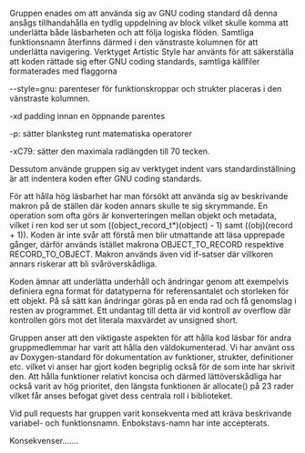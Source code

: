 Gruppen enades om att använda sig av GNU coding standard då denna ansågs tillhandahålla en tydlig uppdelning av block vilket skulle komma att underlätta
både läsbarheten och att följa logiska flöden. Samtliga funktionsnamn återfinns därmed i den vänstraste kolumnen för att underlätta navigering.
Verktyget Artistic Style har använts för att säkerställa att koden rättade sig efter GNU coding standards, samtliga källfiler formaterades med flaggorna

--style=gnu: parenteser för funktionskroppar och strukter placeras i den vänstraste kolumnen.

-xd padding innan en öppnande parentes

-p: sätter blanksteg runt matematiska operatorer

-xC79: sätter den maximala radlängden till 70 tecken.

Dessutom använde gruppen sig av verktyget indent vars standardinställning är att indentera koden efter GNU coding standards.

För att hålla hög läsbarhet har man försökt att använda sig av beskrivande makron på de ställen där koden annars skulle te sig skrymmande.
En operation som ofta görs är konverteringen mellan objekt och metadata, vilket i ren kod ser ut som ((object_record_t*)(object) - 1) samt ((obj)(record + 1)).
Koden är inte svår att förstå men blir utmattande att läsa upprepade gånger, därför används istället makrona OBJECT_TO_RECORD respektive RECORD_TO_OBJECT.
Makron används även vid if-satser där villkoren annars riskerar att bli svåröverskådliga.

Koden ämnar att underlätta underhåll och ändringar genom att exempelvis definiera egna format för datatyperna för referensantalet och storleken för ett objekt.
På så sätt kan ändringar göras på en enda rad och få genomslag i resten av programmet.
Ett undantag till detta är vid kontroll av overflow där kontrollen görs mot det literala maxvärdet av unsigned short.

Gruppen anser att den viktigaste aspekten för att hålla kod läsbar för andra gruppmedlemmar har varit att hålla den väldokumenterad.
Vi har använt oss av Doxygen-standard för dokumentation av funktioner, strukter, definitioner etc. vilket vi anser har gjort koden begriplig också för de som inte har skrivit den.
Att hålla funktioner relativt koncisa och därmed lättöverskådliga har också varit av hög prioritet, den längsta funktionen är allocate() på 23 rader vilket får anses befogat
givet dess centrala roll i biblioteket.

Vid pull requests har gruppen varit konsekventa med att kräva beskrivande variabel- och funktionsnamn. Enbokstavs-namn har inte accepterats.

Konsekvenser.......
